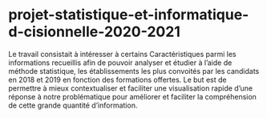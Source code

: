 # projet-statistique-et-informatique-d-cisionnelle-2020-2021
Le travail consistait à intéresser à certains Caractéristiques parmi les informations recueillis afin de pouvoir analyser et étudier à l’aide de méthode statistique, les établissements les plus convoités par les candidats en 2018 et 2019 en fonction des formations offertes.   Le but est de permettre à mieux contextualiser et faciliter une visualisation rapide d’une réponse à notre problématique pour améliorer et faciliter la compréhension de cette grande quantité d’information.
